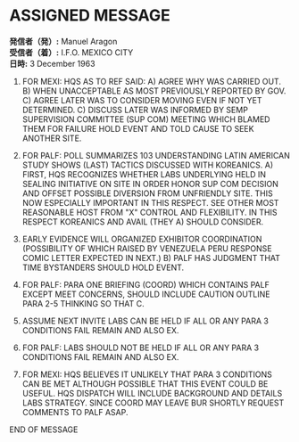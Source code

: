 # ASSIGNED MESSAGE

**発信者（発）:** Manuel Aragon  
**受信者（着）:** I.F.O. MEXICO CITY  
**日時:** 3 December 1963  

1. FOR MEXI: HQS AS TO REF SAID: A) AGREE WHY WAS CARRIED OUT. B) WHEN UNACCEPTABLE AS MOST PREVIOUSLY REPORTED BY GOV. C) AGREE LATER WAS TO CONSIDER MOVING EVEN IF NOT YET DETERMINED. C) DISCUSS LATER WAS INFORMED BY SEMP SUPERVISION COMMITTEE (SUP COM) MEETING WHICH BLAMED THEM FOR FAILURE HOLD EVENT AND TOLD CAUSE TO SEEK ANOTHER SITE.

2. FOR PALF: POLL SUMMARIZES 103 UNDERSTANDING LATIN AMERICAN STUDY SHOWS (LAST) TACTICS DISCUSSED WITH KOREANICS. A) FIRST, HQS RECOGNIZES WHETHER LABS UNDERLYING HELD IN SEALING INITIATIVE ON SITE IN ORDER HONOR SUP COM DECISION AND OFFSET POSSIBLE DIVERSION FROM UNFRIENDLY SITE. THIS NOW ESPECIALLY IMPORTANT IN THIS RESPECT. SEE OTHER MOST REASONABLE HOST FROM "X" CONTROL AND FLEXIBILITY. IN THIS RESPECT KOREANICS AND AVAIL (THEY A) SHOULD CONSIDER.

3. EARLY EVIDENCE WILL ORGANIZED EXHIBITOR COORDINATION (POSSIBILITY OF WHICH RAISED BY VENEZUELA PERU RESPONSE COMIC LETTER EXPECTED IN NEXT.) B) PALF HAS JUDGMENT THAT TIME BYSTANDERS SHOULD HOLD EVENT.

4. FOR PALF: PARA ONE BRIEFING (COORD) WHICH CONTAINS PALF EXCEPT MEET CONCERNS, SHOULD INCLUDE CAUTION OUTLINE PARA 2-5 THINKING SO THAT C.

5. ASSUME NEXT INVITE LABS CAN BE HELD IF ALL OR ANY PARA 3 CONDITIONS FAIL REMAIN AND ALSO EX.

6. FOR PALF: LABS SHOULD NOT BE HELD IF ALL OR ANY PARA 3 CONDITIONS FAIL REMAIN AND ALSO EX.

7. FOR MEXI: HQS BELIEVES IT UNLIKELY THAT PARA 3 CONDITIONS CAN BE MET ALTHOUGH POSSIBLE THAT THIS EVENT COULD BE USEFUL. HQS DISPATCH WILL INCLUDE BACKGROUND AND DETAILS LABS STRATEGY. SINCE COORD MAY LEAVE BUR SHORTLY REQUEST COMMENTS TO PALF ASAP.

END OF MESSAGE